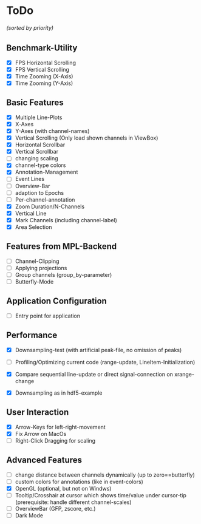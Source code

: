 # ToDo
###### (sorted by priority)

## Benchmark-Utility
- [X] FPS Horizontal Scrolling
- [X] FPS Vertical Scrolling
- [X] Time Zooming (X-Axis)
- [X] Time Zooming (Y-Axis)

## Basic Features
- [X] Multiple Line-Plots
- [X] X-Axes
- [X] Y-Axes (with channel-names)
- [X] Vertical Scrolling (Only load shown channels in ViewBox)
- [X] Horizontal Scrollbar
- [X] Vertical Scrollbar
- [ ] changing scaling
- [X] channel-type colors
- [X] Annotation-Management
- [ ] Event Lines
- [ ] Overview-Bar
- [ ] adaption to Epochs
- [ ] Per-channel-annotation
- [X] Zoom Duration/N-Channels
- [X] Vertical Line
- [X] Mark Channels (including channel-label)
- [X] Area Selection

## Features from MPL-Backend
- [ ] Channel-Clipping
- [ ] Applying projections
- [ ] Group channels (group_by-parameter)
- [ ] Butterfly-Mode

## Application Configuration
- [ ] Entry point for application

## Performance
- [X] Downsampling-test (with artificial peak-file, no omission of peaks)
- [ ] Profiling/Optimizing current code (range-update, LineItem-Initialization)
- [X] Compare sequential line-update or direct signal-connection on xrange-change
- [X] Downsampling as in hdf5-example


## User Interaction
- [X] Arrow-Keys for left-right-movement
- [X] Fix Arrow on MacOs
- [ ] Right-Click Dragging for scaling

## Advanced Features
- [ ] change distance between channels dynamically (up to zero==butterfly)
- [ ] custom colors for annotations (like in event-colors)
- [X] OpenGL (optional, but not on Windws)
- [ ] Tooltip/Crosshair at cursor which shows time/value under cursor-tip (prerequisite: handle different channel-scales)
- [ ] OverviewBar (GFP, zscore, etc.)
- [ ] Dark Mode
